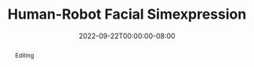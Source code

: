 ---
# Documentation: https://wowchemy.com/docs/managing-content/

title: "Human-Robot Facial Simexpression"
authors:
  - Yuhang Hu
  - Boyuan Chen
  - Jiong Lin
  - admin
  - Yingke Wang
  - Cameron Mehlman
  - Hod Lipson
date: 2022-09-22T00:00:00-08:00
doi: ""

# Schedule page publish date (NOT publication's date).
publishDate: 2022-09-22T00:00:00-08:00

# Publication type.
# Legend: 0 = Uncategorized; 1 = Conference paper; 2 = Journal article;
# 3 = Preprint / Working Paper; 4 = Report; 5 = Book; 6 = Book section;
# 7 = Thesis; 8 = Patent
publication_types: ["2"]

# Publication name and optional abbreviated publication name.
publication: "In Prepration at *Science Robotics*"
publication_short: "In Prepration at *Science Robotics*"

abstract: "Editing"

# Summary. An optional shortened abstract.
summary: ""

tags: [Robotics, Self-Model]
categories: []
featured: false

# Custom links (optional).
#   Uncomment and edit lines below to show custom links.
# links:
# - name: Follow
#   url: https://twitter.com
#   icon_pack: fab
#   icon: twitter

# url_pdf: 
# url_code: 
# url_dataset:
# url_poster:
# url_project:
# url_slides:
# url_source:
# url_video:

# Featured image
# To use, add an image named `featured.jpg/png` to your page's folder. 
# Focal points: Smart, Center, TopLeft, Top, TopRight, Left, Right, BottomLeft, Bottom, BottomRight.
image:
  caption: ""
  focal_point: ""
  preview_only: false

# Associated Projects (optional).
#   Associate this publication with one or more of your projects.
#   Simply enter your project's folder or file name without extension.
#   E.g. `internal-project` references `content/project/internal-project/index.md`.
#   Otherwise, set `projects: []`.
projects: []

# Slides (optional).
#   Associate this publication with Markdown slides.
#   Simply enter your slide deck's filename without extension.
#   E.g. `slides: "example"` references `content/slides/example/index.md`.
#   Otherwise, set `slides: ""`.
slides: ""
---